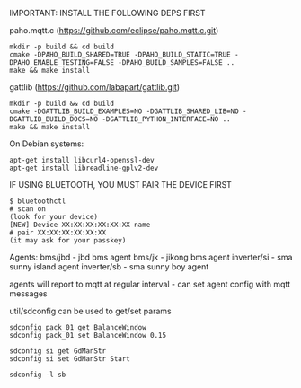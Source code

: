 IMPORTANT: INSTALL THE FOLLOWING DEPS FIRST

paho.mqtt.c (https://github.com/eclipse/paho.mqtt.c.git)

	mkdir -p build && cd build
	cmake -DPAHO_BUILD_SHARED=TRUE -DPAHO_BUILD_STATIC=TRUE -DPAHO_ENABLE_TESTING=FALSE -DPAHO_BUILD_SAMPLES=FALSE ..
	make && make install
	
gattlib (https://github.com/labapart/gattlib.git)

	mkdir -p build && cd build
	cmake -DGATTLIB_BUILD_EXAMPLES=NO -DGATTLIB_SHARED_LIB=NO -DGATTLIB_BUILD_DOCS=NO -DGATTLIB_PYTHON_INTERFACE=NO ..
	make && make install

On Debian systems:

	apt-get install libcurl4-openssl-dev
	apt-get install libreadline-gplv2-dev

IF USING BLUETOOTH, YOU MUST PAIR THE DEVICE FIRST

	$ bluetoothctl 
	# scan on
	(look for your device)
	[NEW] Device XX:XX:XX:XX:XX:XX name
	# pair XX:XX:XX:XX:XX:XX
	(it may ask for your passkey)

Agents:
	bms/jbd - jbd bms agent
	bms/jk - jikong bms agent
	inverter/si - sma sunny island agent
	inverter/sb - sma sunny boy agent

agents will report to mqtt at regular interval - can set agent config with mqtt messages

util/sdconfig can be used to get/set params

	sdconfig pack_01 get BalanceWindow
	sdconfig pack_01 set BalanceWindow 0.15

	sdconfig si get GdManStr
	sdconfig si set GdManStr Start

	sdconfig -l sb

